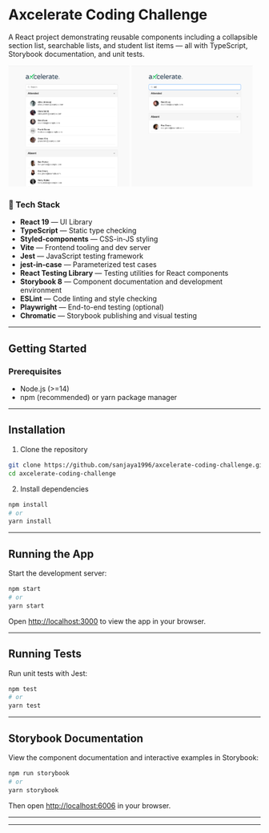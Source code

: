 # Axcelerate Coding Challenge

A React project demonstrating reusable components including a collapsible section list, searchable lists, and student list items — all with TypeScript, Storybook documentation, and unit tests.

<p float="left">
  <img src="public/Screenshot1.png" alt="Screenshot 1" width="48%" />
  <img src="public/Screenshot2.png" alt="Screenshot 2" width="48%" />
</p>

### 🚀 Tech Stack

- **React 19** — UI Library
- **TypeScript** — Static type checking
- **Styled-components** — CSS-in-JS styling
- **Vite** — Frontend tooling and dev server
- **Jest** — JavaScript testing framework
- **jest-in-case** — Parameterized test cases
- **React Testing Library** — Testing utilities for React components
- **Storybook 8** — Component documentation and development environment
- **ESLint** — Code linting and style checking
- **Playwright** — End-to-end testing (optional)
- **Chromatic** — Storybook publishing and visual testing
---

## Getting Started

### Prerequisites

- Node.js (>=14)
- npm (recommended) or yarn package manager

---

## Installation

1. Clone the repository

```bash
git clone https://github.com/sanjaya1996/axcelerate-coding-challenge.git
cd axcelerate-coding-challenge
```

2. Install dependencies

```bash
npm install
# or
yarn install
```

---

## Running the App

Start the development server:

```bash
npm start
# or
yarn start
```

Open [http://localhost:3000](http://localhost:3000) to view the app in your browser.

---

## Running Tests

Run unit tests with Jest:

```bash
npm test
# or
yarn test
```

---

## Storybook Documentation

View the component documentation and interactive examples in Storybook:

```bash
npm run storybook
# or
yarn storybook
```

Then open [http://localhost:6006](http://localhost:6006) in your browser.

---
---
